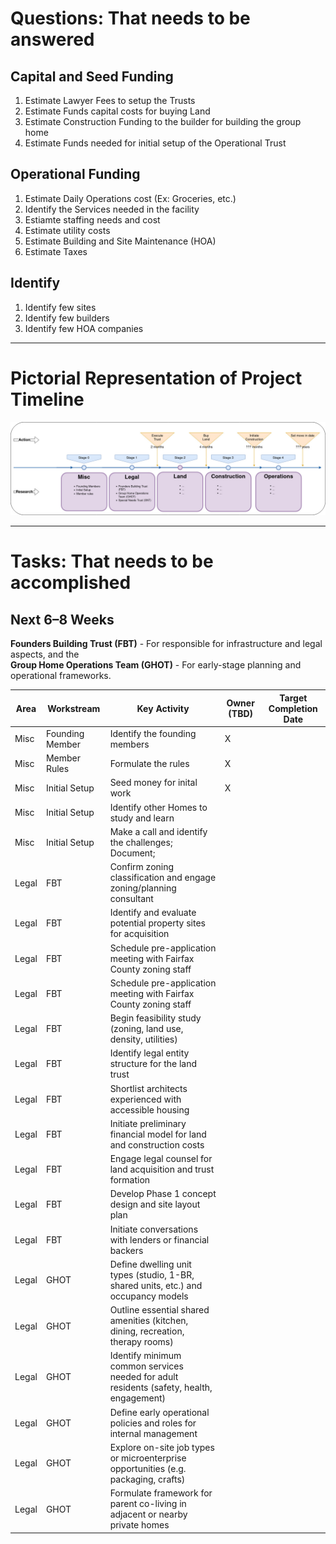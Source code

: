 
# Questions: That needs to be answered

## Capital and Seed Funding

1.  Estimate Lawyer Fees to setup the Trusts
2.  Estimate Funds capital costs for buying Land
3.  Estimate Construction Funding to the builder for building the group home
4.  Estimate Funds needed for initial setup of the Operational Trust

## Operational Funding

1.  Estimate Daily Operations cost (Ex: Groceries, etc.)
2.  Identify the Services needed in the facility
3.  Estiamte staffing needs and cost
4.  Estimate utility costs
5.  Estimate Building and Site Maintenance (HOA)
6.  Estimate Taxes

## Identify

1.  Identify few sites
2.  Identify few builders
3.  Identify few HOA companies

---
# Pictorial Representation of Project Timeline
![Project Timeline Sequence](images/Project_timeline_sequence-2.jpg)


---

# Tasks: That needs to be accomplished
## Next 6–8 Weeks

**Founders Building Trust (FBT)** - For responsible for infrastructure and legal aspects, and the \
**Group Home Operations Team (GHOT)** - For early-stage planning and operational frameworks.

| Area  | Workstream                     | Key Activity                                                                                         | Owner (TBD) | Target Completion Date |
|-------|-------------------------------|------------------------------------------------------------------------------------------------------|-------------|-------------------------|
| Misc| Founding Member | Identify the founding members                                 |  X |                         |
| Misc| Member Rules | Formulate the rules                                    | X |                         |
| Misc| Initial Setup | Seed money for inital work                                       | X |                         |
| Misc| Initial Setup | Identify other Homes to study and learn                                       |   |                         |
| Misc| Initial Setup | Make a call and identify the challenges; Document;                                       |   |                         |
| Legal| FBT  | Confirm zoning classification and engage zoning/planning consultant                                 |             |                         |
| Legal| FBT | Identify and evaluate potential property sites for acquisition                                       |             |                         |
| Legal| FBT | Schedule pre-application meeting with Fairfax County zoning staff                                    |             |                         |
| Legal| FBT | Schedule pre-application meeting with Fairfax County zoning staff                                    |             |                         |
| Legal| FBT | Begin feasibility study (zoning, land use, density, utilities)                                       |             |                         |
| Legal| FBT | Identify legal entity structure for the land trust                                                   |             |                         |
| Legal| FBT | Shortlist architects experienced with accessible housing                                              |             |                         |
| Legal| FBT | Initiate preliminary financial model for land and construction costs                                 |             |                         |
| Legal| FBT | Engage legal counsel for land acquisition and trust formation                                        |             |                         |
| Legal| FBT | Develop Phase 1 concept design and site layout plan                                                  |             |                         |
| Legal| FBT | Initiate conversations with lenders or financial backers                                             |             |                         |
| Legal| GHOT | Define dwelling unit types (studio, 1-BR, shared units, etc.) and occupancy models              |             |                         |
| Legal| GHOT | Outline essential shared amenities (kitchen, dining, recreation, therapy rooms)               |             |                         |
| Legal| GHOT | Identify minimum common services needed for adult residents (safety, health, engagement)      |             |                         |
| Legal| GHOT | Define early operational policies and roles for internal management                            |             |                         |
| Legal| GHOT | Explore on-site job types or microenterprise opportunities (e.g. packaging, crafts)            |             |                         |
| Legal| GHOT | Formulate framework for parent co-living in adjacent or nearby private homes                  |             |                         |

